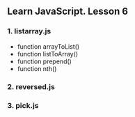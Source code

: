 ## Learn JavaScript. Lesson 6

### 1. listarray.js
* function arrayToList()
* function listToArray()
* function prepend()
* function nth()
### 2. reversed.js
### 3. pick.js
